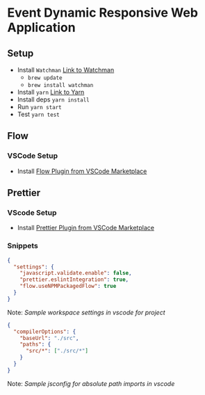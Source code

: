 # Event Dynamic Responsive Web Application

## Setup

* Install `Watchman` [Link to Watchman](https://facebook.github.io/watchman/)
  * `brew update`
  * `brew install watchman`
* Install `yarn` [Link to Yarn](https://yarnpkg.com/en/)
* Install deps `yarn install`
* Run `yarn start`
* Test `yarn test`

## Flow

### VSCode Setup

* Install [Flow Plugin from VSCode Marketplace](https://marketplace.visualstudio.com/items?itemName=flowtype.flow-for-vscode)

## Prettier

### VScode Setup

* Install [Prettier Plugin from VSCode Marketplace](https://marketplace.visualstudio.com/items?itemName=esbenp.prettier-vscode)

### Snippets

```json
{
  "settings": {
    "javascript.validate.enable": false,
    "prettier.eslintIntegration": true,
    "flow.useNPMPackagedFlow": true
  }
}
```

Note: _Sample workspace settings in vscode for project_

```json
{
  "compilerOptions": {
    "baseUrl": "./src",
    "paths": {
      "src/*": ["./src/*"]
    }
  }
}
```

Note: _Sample jsconfig for absolute path imports in vscode_
